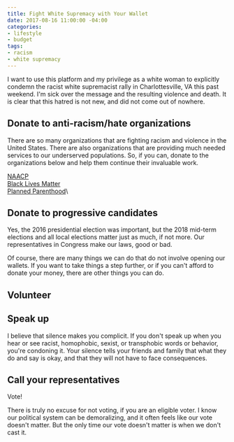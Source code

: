 ```yaml
---
title: Fight White Supremacy with Your Wallet
date: 2017-08-16 11:00:00 -04:00
categories:
- lifestyle
- budget
tags:
- racism
- white supremacy
---
```


I want to use this platform and my privilege as a white woman to explicitly condemn the racist white supremacist rally in Charlottesville, VA this past weekend. I'm sick over the message and the resulting violence and death. It is clear that this hatred is not new, and did not come out of nowhere.

## Donate to anti-racism/hate organizations

There are so many organizations that are fighting racism and violence in the United States. There are also organizations that are providing much needed services to our underserved populations. So, if you can, donate to the organizations below and help them continue their invaluable work.

[NAACP](http://www.naacp.org/)\
[Black Lives Matter](http://blacklivesmatter.com/)\
[Planned Parenthood](https://www.plannedparenthood.org/)\

## Donate to progressive candidates

Yes, the 2016 presidential election was important, but the 2018 mid-term elections and all local elections matter just as much, if not more. Our representatives in Congress make our laws, good or bad. 

Of course, there are many things we can do that do not involve opening our wallets. If you want to take things a step further, or if you can't afford to donate your money, there are other things you can do.

## Volunteer

## Speak up

I believe that silence makes you complicit. If you don't speak up when you hear or see racist, homophobic, sexist, or transphobic words or behavior, you're condoning it. Your silence tells your friends and family that what they do and say is okay, and that they will not have to face consequences. 

## Call your representatives

Vote!

There is truly no excuse for not voting, if you are an eligible voter. I know our political system can be demoralizing, and it often feels like our vote doesn't matter. But the only time our vote doesn't matter is when we don't cast it. 
